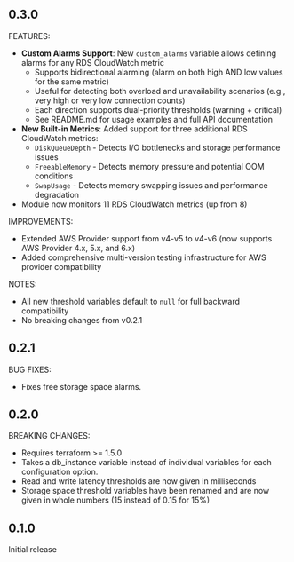 ## 0.3.0

FEATURES:

* **Custom Alarms Support**: New `custom_alarms` variable allows defining alarms for any RDS CloudWatch metric
  * Supports bidirectional alarming (alarm on both high AND low values for the same metric)
  * Useful for detecting both overload and unavailability scenarios (e.g., very high or very low connection counts)
  * Each direction supports dual-priority thresholds (warning + critical)
  * See README.md for usage examples and full API documentation
* **New Built-in Metrics**: Added support for three additional RDS CloudWatch metrics:
  * `DiskQueueDepth` - Detects I/O bottlenecks and storage performance issues
  * `FreeableMemory` - Detects memory pressure and potential OOM conditions
  * `SwapUsage` - Detects memory swapping issues and performance degradation
* Module now monitors 11 RDS CloudWatch metrics (up from 8)

IMPROVEMENTS:

* Extended AWS Provider support from v4-v5 to v4-v6 (now supports AWS Provider 4.x, 5.x, and 6.x)
* Added comprehensive multi-version testing infrastructure for AWS provider compatibility

NOTES:

* All new threshold variables default to `null` for full backward compatibility
* No breaking changes from v0.2.1

## 0.2.1

BUG FIXES:

* Fixes free storage space alarms.

## 0.2.0

BREAKING CHANGES:

* Requires terraform >= 1.5.0
* Takes a db_instance variable instead of individual variables for each configuration option.
* Read and write latency thresholds are now given in milliseconds
* Storage space threshold variables have been renamed and are now given in whole numbers (15 instead of 0.15 for 15%)

## 0.1.0

Initial release
